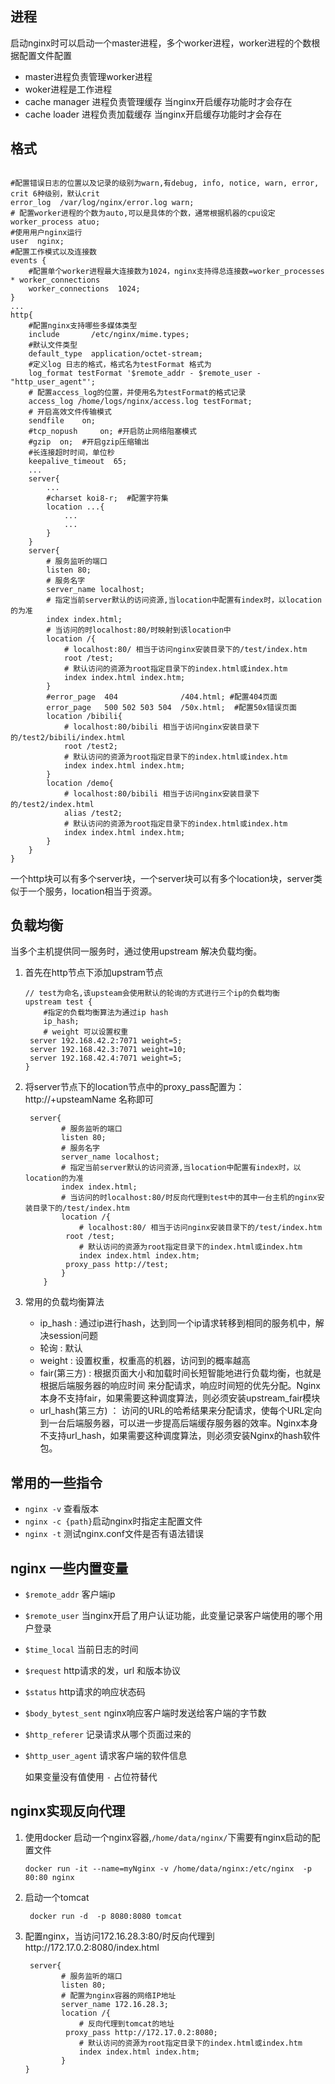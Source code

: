 ## 进程

启动nginx时可以启动一个master进程，多个worker进程，worker进程的个数根据配置文件配置

- master进程负责管理worker进程
- woker进程是工作进程
- cache manager 进程负责管理缓存 当nginx开启缓存功能时才会存在
- cache loader 进程负责加载缓存 当nginx开启缓存功能时才会存在

## 格式

```nginx

#配置错误日志的位置以及记录的级别为warn,有debug, info, notice, warn, error, crit 6种级别，默认crit
error_log  /var/log/nginx/error.log warn;
# 配置worker进程的个数为auto,可以是具体的个数，通常根据机器的cpu设定
worker_process atuo;
#使用用户nginx运行
user  nginx;
#配置工作模式以及连接数
events {
    #配置单个worker进程最大连接数为1024，nginx支持得总连接数=worker_processes * worker_connections
    worker_connections  1024;
}
...
http{
    #配置nginx支持哪些多媒体类型
    include       /etc/nginx/mime.types;
    #默认文件类型
    default_type  application/octet-stream; 
    #定义log 日志的格式，格式名为testFormat 格式为
	log_format testFormat '$remote_addr - $remote_user - "http_user_agent"';
	# 配置access_log的位置，并使用名为testFormat的格式记录
	access_log /home/logs/nginx/access.log testFormat;
    # 开启高效文件传输模式
    sendfile	on; 
    #tcp_nopush     on; #开启防止网络阻塞模式
    #gzip  on;  #开启gzip压缩输出
    #长连接超时时间，单位秒
    keepalive_timeout  65; 
    ...
    server{
        ...
        #charset koi8-r;  #配置字符集
        location ...{
        	...
            ...
        }    
    }
    server{
        # 服务监听的端口
        listen 80;
        # 服务名字
        server_name localhost;
        # 指定当前server默认的访问资源,当location中配置有index时，以location的为准
        index index.html;
        # 当访问的时localhost:80/时映射到该location中
        location /{
            # localhost:80/ 相当于访问nginx安装目录下的/test/index.htm
        	root /test;
            # 默认访问的资源为root指定目录下的index.html或index.htm
            index index.html index.htm;
        }
        #error_page  404              /404.html; #配置404页面
        error_page   500 502 503 504  /50x.html;  #配置50x错误页面
        location /bibili{
            # localhost:80/bibili 相当于访问nginx安装目录下的/test2/bibili/index.html
        	root /test2;
            # 默认访问的资源为root指定目录下的index.html或index.htm
            index index.html index.htm;
        }
        location /demo{
            # localhost:80/bibili 相当于访问nginx安装目录下的/test2/index.html
        	alias /test2;
            # 默认访问的资源为root指定目录下的index.html或index.htm
            index index.html index.htm;
        }
    }
}
```

一个http块可以有多个server块，一个server块可以有多个location块，server类似于一个服务，location相当于资源。



## 负载均衡

当多个主机提供同一服务时，通过使用upstream 解决负载均衡。

1. 首先在http节点下添加upstram节点

   ```nginx
   // test为命名,该upsteam会使用默认的轮询的方式进行三个ip的负载均衡
   upstream test {
       #指定的负载均衡算法为通过ip hash
       ip_hash; 
       # weight 可以设置权重
   	server 192.168.42.2:7071 weight=5;
   	server 192.168.42.3:7071 weight=10;
   	server 192.168.42.4:7071 weight=5;
   }
   ```

   

2. 将server节点下的location节点中的proxy_pass配置为：http://+upsteamName 名称即可

   ```nginx
    server{
           # 服务监听的端口
           listen 80;
           # 服务名字
           server_name localhost;
           # 指定当前server默认的访问资源,当location中配置有index时，以location的为准
           index index.html;
           # 当访问的时localhost:80/时反向代理到test中的其中一台主机的nginx安装目录下的/test/index.htm
           location /{
               # localhost:80/ 相当于访问nginx安装目录下的/test/index.htm
           	root /test;
               # 默认访问的资源为root指定目录下的index.html或index.htm
               index index.html index.htm;
           	proxy_pass http://test;
           }
       }
   ```

   

3. 常用的负载均衡算法

   - ip_hash : 通过ip进行hash，达到同一个ip请求转移到相同的服务机中，解决session问题
   - 轮询 : 默认
   - weight : 设置权重，权重高的机器，访问到的概率越高
   - fair(第三方) :   根据页面大小和加载时间长短智能地进行负载均衡，也就是根据后端服务器的响应时间 来分配请求，响应时间短的优先分配。Nginx本身不支持fair，如果需要这种调度算法，则必须安装upstream_fair模块 
   -  url_hash(第三方) ：  访问的URL的哈希结果来分配请求，使每个URL定向到一台后端服务器，可以进一步提高后端缓存服务器的效率。Nginx本身不支持url_hash，如果需要这种调度算法，则必须安装Nginx的hash软件包。 

## 常用的一些指令

- `nginx -v` 查看版本
- `nginx -c {path}`启动nginx时指定主配置文件
- `nginx -t` 测试nginx.conf文件是否有语法错误

## nginx 一些内置变量

- `$remote_addr` 客户端ip

- `$remote_user` 当nginx开启了用户认证功能，此变量记录客户端使用的哪个用户登录

- `$time_local` 当前日志的时间

- `$request` http请求的发，url 和版本协议

- `$status` http请求的响应状态码

- `$body_bytest_sent` nginx响应客户端时发送给客户端的字节数

- `$http_referer` 记录请求从哪个页面过来的

- `$http_user_agent` 请求客户端的软件信息

  如果变量没有值使用 `-` 占位符替代

## nginx实现反向代理

1. 使用docker 启动一个nginx容器,`/home/data/nginx/`下需要有nginx启动的配置文件

   ` docker run -it --name=myNginx -v /home/data/nginx:/etc/nginx  -p 80:80 nginx `

2. 启动一个tomcat

   ` docker run -d  -p 8080:8080 tomcat`

3. 配置nginx，当访问172.16.28.3:80/时反向代理到http://172.17.0.2:8080/index.html

   ```nginx
    server{
           # 服务监听的端口
           listen 80;
           # 配置为nginx容器的网络IP地址
           server_name 172.16.28.3;
           location /{
               # 反向代理到tomcat的地址
           	proxy_pass http://172.17.0.2:8080;
               # 默认访问的资源为root指定目录下的index.html或index.htm
               index index.html index.htm;
           }
   }
   ```

   